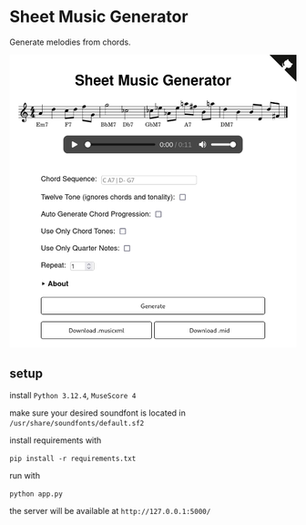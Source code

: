 # Sheet Music Generator

Generate melodies from chords.

![image](image.png)

## setup

install `Python 3.12.4`, `MuseScore 4`

make sure your desired soundfont is located in `/usr/share/soundfonts/default.sf2`

install requirements with 

`pip install -r requirements.txt`

run with 

`python app.py`

the server will be available at `http://127.0.0.1:5000/`